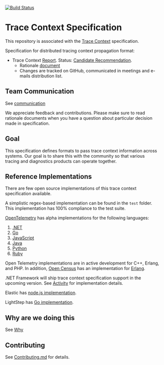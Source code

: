 [![Build
Status](https://img.shields.io/travis/w3c/trace-context/master.svg?label=validation%20service)](./test/)

# Trace Context Specification

This repository is associated with the [Trace
Context](https://w3c.github.io/trace-context/) specification.

Specification for distributed tracing context propagation format:

- Trace Context [Report](https://w3c.github.io/trace-context/).
Status: [Candidate Recommendation](https://www.w3.org/Consortium/Process#candidate-rec).
  - Rationale [document](spec/21-http_header_format_rationale.md)
  - Changes are tracked on GitHub, communicated in meetings and e-mails
    distribution list.

## Team Communication

See
[communication](https://github.com/w3c/distributed-tracing-wg#team-communication)

We appreciate feedback and contributions. Please make sure to read rationale
documents when you have a question about particular decision made in
specification.

## Goal

This specification defines formats to pass trace context information across
systems. Our goal is to share this with the community so that various tracing
and diagnostics products can operate together.

## Reference Implementations

There are few open source implementations of this trace context specification
available.

A simplistic regex-based implementation can be found in the `test` folder. This
implementation has 100% compliance to the test suite.

[OpenTelemetry](https://opentelemetry.io) has alpha implementations for the following
languages:

1. [.NET](https://github.com/open-telemetry/opentelemetry-dotnet/blob/605760cf5ae0511b94d475a754f5ca1a5ec35f41/src/OpenTelemetry.Api/Context/Propagation/TraceContextFormat.cs)
2. [Go](https://github.com/open-telemetry/opentelemetry-go/blob/15bfc5bb12a4e0a02b1b96b701fd2881cefe1158/propagation/http_trace_context_propagator.go)
3. [JavaScript](https://github.com/open-telemetry/opentelemetry-js/blob/4f48357b7d1dea246a67ef1a0e071fc64aa10e26/packages/opentelemetry-core/src/context/propagation/HttpTraceContext.ts)
4. [Java](https://github.com/open-telemetry/opentelemetry-java/blob/0b21928db5085fe3deff6dfd8d28bd49dcde9e71/api/src/main/java/io/opentelemetry/trace/propagation/HttpTraceContext.java)
5. [Python](https://github.com/open-telemetry/opentelemetry-python/blob/602d42a45f6a4684342b298c5a7c4dab680e301a/opentelemetry-api/src/opentelemetry/context/propagation/tracecontexthttptextformat.py)
6. [Ruby](https://github.com/open-telemetry/opentelemetry-ruby/blob/bd6baeebb2fe65ed22e9ad33920387ce0ee8870f/api/lib/opentelemetry/distributed_context/propagation/trace_parent.rb)

Open Telemetry implementations are in active development for C++, Erlang, and PHP. In addition, [Open Census](https://opencensus.io) has an implementation for [Erlang](https://github.com/census-instrumentation/opencensus-erlang/blob/b3ab781b060b15a3cacbf43717c3aeb0c90c4a08/src/oc_propagation_http_tracecontext.erl).

.NET Framework will ship trace context specification support in the upcoming
version. See
[Activity](https://github.com/dotnet/corefx/blob/master/src/System.Diagnostics.DiagnosticSource/src/System/Diagnostics/Activity.cs)
for implementation details.

Elastic has [node.js
implementation](https://github.com/elastic/node-traceparent).

LightStep has [Go implementation](https://github.com/lightstep/tracecontext.go).

## Why are we doing this

See [Why](https://github.com/w3c/distributed-tracing-wg#why-are-we-doing-this)

## Contributing

See [Contributing.md](CONTRIBUTING.md) for details.
